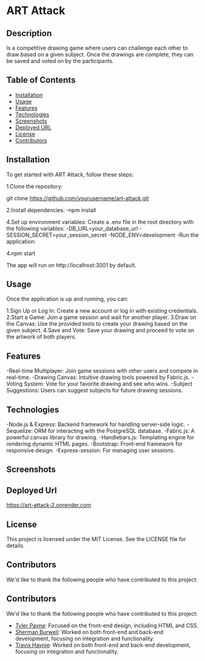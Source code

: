 # ART Attack

## Description 

Is a competitive drawing game where users can challenge each other to draw based on a given subject. Once the drawings are complete, they can be saved and voted on by the participants.

## Table of Contents
- [Installation](#installation)
- [Usage](#usage)
- [Features](#features)
- [Technologies](#technologies)
- [Screenshots](#screenshots)
- [Deployed URL](#deployed-url)
- [License](#license)
- [Contributors](#contributors)

## Installation

To get started with ART Attack, follow these steps:

1.Clone the repository:

git clone https://github.com/yourusername/art-attack.git

2.Install dependencies:
    -npm install

4.Set up environment variables:
    Create a .env file in the root directory with the following variables:
        -DB_URL=your_database_url
        -SESSION_SECRET=your_session_secret
        -NODE_ENV=development
        -Run the application:

4.npm start

The app will run on http://localhost:3001 by default.

## Usage

Once the application is up and running, you can:

1.Sign Up or Log In: Create a new account or log in with existing credentials.
2.Start a Game: Join a game session and wait for another player.
3.Draw on the Canvas: Use the provided tools to create your drawing based on the given subject.
4.Save and Vote: Save your drawing and proceed to vote on the artwork of both players.

## Features

-Real-time Multiplayer: Join game sessions with other users and compete in real-time.
-Drawing Canvas: Intuitive drawing tools powered by Fabric.js.
-Voting System: Vote for your favorite drawing and see who wins.
-Subject Suggestions: Users can suggest subjects for future drawing sessions.

## Technologies

-Node.js & Express: Backend framework for handling server-side logic.
-Sequelize: ORM for interacting with the PostgreSQL database.
-Fabric.js: A powerful canvas library for drawing.
-Handlebars.js: Templating engine for rendering dynamic HTML pages.
-Bootstrap: Front-end framework for responsive design.
-Express-session: For managing user sessions.

## Screenshots

## Deployed Url

https://art-attack-2.onrender.com



## License

This project is licensed under the MIT License. See the LICENSE file for details.

## Contributors

We'd like to thank the following people who have contributed to this project:

## Contributors

We'd like to thank the following people who have contributed to this project:

- [Tyler Payne](https://github.com/edamama): Focused on the front-end design, including HTML and CSS.
- [Sherman Burwell](https://github.com/shermanburwell3): Worked on both front-end and back-end development, focusing on integration and functionality.
- [Travis Haynie](https://github.com/TravisHaynie): Worked on both front-end and back-end development, focusing on integration and functionality.



